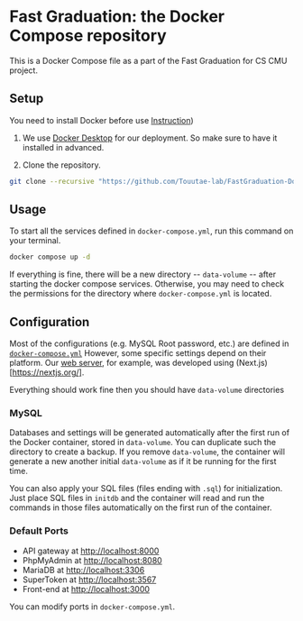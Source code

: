 # Fast Graduation: the Docker Compose repository

This is a Docker Compose file as a part of the Fast Graduation for CS CMU project.

## Setup

You need to install Docker before use [Instruction](https://docs.docker.com/desktop/install/mac-install/))

1. We use [Docker Desktop](https://docs.docker.com/desktop) for our deployment. 
So make sure to have it installed in advanced.

2. Clone the repository.

```bash
git clone --recursive "https://github.com/Touutae-lab/FastGraduation-DockerCompose.git"
```

## Usage

To start all the services defined in `docker-compose.yml`, run this command on 
your terminal.

```bash
docker compose up -d
```

If everything is fine, there will be a new directory -- `data-volume` -- after 
starting the docker compose services. Otherwise, you may need to check the 
permissions for the directory where `docker-compose.yml` is located.

## Configuration

Most of the configurations (e.g. MySQL Root password, etc.) are defined in
[`docker-compose.yml`](https://github.com/Touutae-lab/FastGraduation-DockerCompose/blob/master-default/docker-compose.yml)
However, some specific settings depend on their platform. 
Our [web server](https://github.com/NickP-real/fast-graduation-FrontEnd), for 
example, was developed using (Next.js)[https://nextjs.org/].

Everything should work fine then you should have `data-volume` directories

### MySQL

Databases and settings will be generated automatically after the first run of 
the Docker container, stored in `data-volume`. You can duplicate such the 
directory to create a backup. If you remove `data-volume`, the container will 
generate a new another initial `data-volume` as if it be running for the 
first time.

You can also apply your SQL files (files ending with `.sql`) for initialization. 
Just place SQL files in `initdb` and the container will read and run the commands 
in those files automatically on the first run of the container.

### Default Ports

* API gateway at  [http://localhost:8000](http://localhost:8000/)
* PhpMyAdmin at [http://localhost:8080](http://localhost:8080/)
* MariaDB at [http://localhost:3306](http://localhost:3306/)
* SuperToken at [http://localhost:3567](http://localhost:3567/)
* Front-end at [http://localhost:3000](http://localhost:3000/)

You can modify ports in `docker-compose.yml`.
